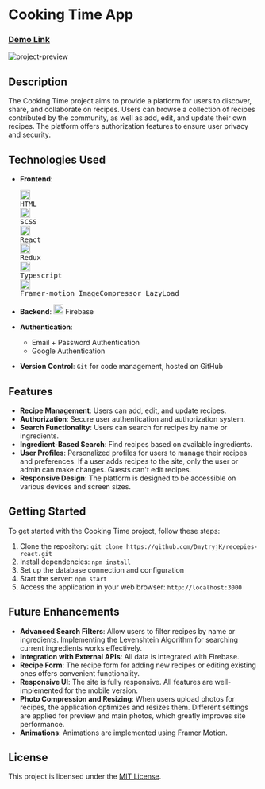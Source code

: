 # Cooking Time App
### [Demo Link](https://cooking-times.vercel.app/)

![project-preview](https://github.com/DmytryjK/recepies-react/assets/48493462/3652df0b-4174-4971-92eb-09258d2b427a)

## Description
The Cooking Time project aims to provide a platform for users to discover, share, and collaborate on recipes. Users can browse a collection of recipes contributed by the community, as well as add, edit, and update their own recipes. The platform offers authorization features to ensure user privacy and security.

## Technologies Used
- **Frontend**: <pre>
<img width="20" src="https://user-images.githubusercontent.com/25181517/192158954-f88b5814-d510-4564-b285-dff7d6400dad.png" alt="HTML" title="HTML"/> HTML  <img width="20" src="https://user-images.githubusercontent.com/25181517/192158956-48192682-23d5-4bfc-9dfb-6511ade346bc.png" alt="Sass" title="Sass"/> SCSS  <img width="20" src="https://user-images.githubusercontent.com/25181517/183897015-94a058a6-b86e-4e42-a37f-bf92061753e5.png" alt="React" title="React"/> React  <img width="20" src="https://user-images.githubusercontent.com/25181517/187896150-cc1dcb12-d490-445c-8e4d-1275cd2388d6.png" alt="Redux" title="Redux"/> Redux  <img width="20" src="https://user-images.githubusercontent.com/25181517/183890598-19a0ac2d-e88a-4005-a8df-1ee36782fde1.png" alt="TypeScript" title="TypeScript"/> Typescript  <img width="20" src="https://camo.githubusercontent.com/3bcd317876dc122d3055613c7f5450134050d0c5a8683807c6f2e8e2178737b0/68747470733a2f2f6672616d657275736572636f6e74656e742e636f6d2f696d616765732f34386861395a52396f5a51475136675a38595566456c50335430412e706e67" alt="framer" title="framer"/> Framer-motion ImageCompressor LazyLoad </pre>

- **Backend**: <img width="20" src="https://user-images.githubusercontent.com/25181517/189716855-2c69ca7a-5149-4647-936d-780610911353.png" alt="Firebase" title="Firebase"/> Firebase
- **Authentication**: 
    - Email + Password Authentication
    - Google Authentication
- **Version Control**: `Git` for code management, hosted on GitHub

## Features
- **Recipe Management**: Users can add, edit, and update recipes.
- **Authorization**: Secure user authentication and authorization system.
- **Search Functionality**: Users can search for recipes by name or ingredients.
- **Ingredient-Based Search**: Find recipes based on available ingredients.
- **User Profiles**: Personalized profiles for users to manage their recipes and preferences. If a user adds recipes to the site, only the user or admin can make changes. Guests can't edit recipes.
- **Responsive Design**: The platform is designed to be accessible on various devices and screen sizes.

## Getting Started
To get started with the Cooking Time project, follow these steps:
1. Clone the repository: `git clone https://github.com/DmytryjK/recepies-react.git`
2. Install dependencies: `npm install`
3. Set up the database connection and configuration
4. Start the server: `npm start`
5. Access the application in your web browser: `http://localhost:3000`

## Future Enhancements
- **Advanced Search Filters**: Allow users to filter recipes by name or ingredients. Implementing the Levenshtein Algorithm for searching current ingredients works effectively.
- **Integration with External APIs**: All data is integrated with Firebase.
- **Recipe Form**: The recipe form for adding new recipes or editing existing ones offers convenient functionality.
- **Responsive UI**: The site is fully responsive. All features are well-implemented for the mobile version.
- **Photo Compression and Resizing**: When users upload photos for recipes, the application optimizes and resizes them. Different settings are applied for preview and main photos, which greatly improves site performance.
- **Animations**: Animations are implemented using Framer Motion.

## License
This project is licensed under the [MIT License](LICENSE).
